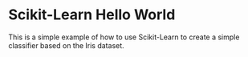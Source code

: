 # Scikit-Learn Hello World

This is a simple example of how to use Scikit-Learn to create a simple classifier based on the Iris dataset.

